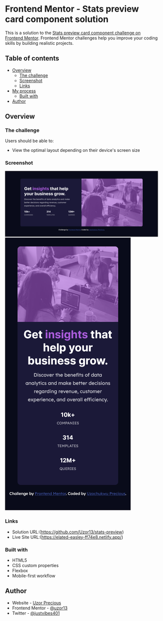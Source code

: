 # Frontend Mentor - Stats preview card component solution

This is a solution to the [Stats preview card component challenge on Frontend Mentor](https://www.frontendmentor.io/challenges/stats-preview-card-component-8JqbgoU62). Frontend Mentor challenges help you improve your coding skills by building realistic projects. 

## Table of contents

- [Overview](#overview)
  - [The challenge](#the-challenge)
  - [Screenshot](#screenshot)
  - [Links](#links)
- [My process](#my-process)
  - [Built with](#built-with)
- [Author](#author)




## Overview

### The challenge

Users should be able to:

- View the optimal layout depending on their device's screen size

### Screenshot

![Desktop](images\desktop.png)
![Mobile](images\mobile.png)


### Links

- Solution URL:(https://github.com/Uzor13/stats-preview)
- Live Site URL:(https://elated-easley-ff74e8.netlify.app/)


### Built with

- HTML5
- CSS custom properties
- Flexbox
- Mobile-first workflow


## Author

- Website - [Uzor Precious](https://uzor13.github.io)
- Frontend Mentor - [@uzor13](https://www.frontendmentor.io/profile/uzor13)
- Twitter - [@justvibes401](https://www.twitter.com/justvibes401)


